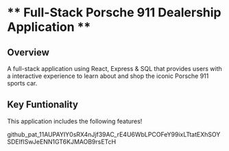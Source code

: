# ** Full-Stack Porsche 911 Dealership Application **

## Overview

A full-stack application using React, Express & SQL that provides users with a interactive experience to learn about and shop the iconic Porsche 911 sports car.

## Key Funtionality

This application includes the following features!


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



